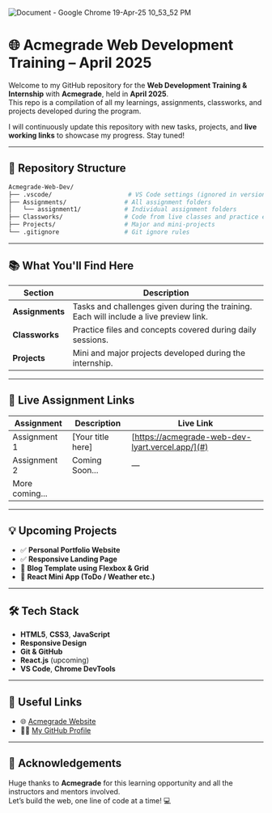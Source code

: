 ![Document - Google Chrome 19-Apr-25 10_53_52 PM](https://github.com/user-attachments/assets/8e78e59f-4813-4602-8130-6de179164d8b)

# 🌐 Acmegrade Web Development Training – April 2025

Welcome to my GitHub repository for the **Web Development Training & Internship** with **Acmegrade**, held in **April 2025**.  
This repo is a compilation of all my learnings, assignments, classworks, and projects developed during the program.

I will continuously update this repository with new tasks, projects, and **live working links** to showcase my progress. Stay tuned!

---

## 📁 Repository Structure

```bash
Acmegrade-Web-Dev/
├── .vscode/                     # VS Code settings (ignored in version control)
├── Assignments/                # All assignment folders
│   └── assignment1/            # Individual assignment folders
├── Classworks/                 # Code from live classes and practice exercises
├── Projects/                   # Major and mini-projects
└── .gitignore                  # Git ignore rules
```

---

## 📚 What You'll Find Here

| Section      | Description                                                                 |
|--------------|-----------------------------------------------------------------------------|
| **Assignments** | Tasks and challenges given during the training. Each will include a live preview link. |
| **Classworks**  | Practice files and concepts covered during daily sessions.              |
| **Projects**    | Mini and major projects developed during the internship.                |

---

## 🚀 Live Assignment Links

| Assignment       | Description               | Live Link |
|------------------|---------------------------|-----------|
| Assignment 1      | [Your title here]         | [https://acmegrade-web-dev-lyart.vercel.app/](#) |
| Assignment 2      | Coming Soon...            | —         |
| More coming...    |                          |           |

---

## 💡 Upcoming Projects

- ✅ **Personal Portfolio Website**
- ✅ **Responsive Landing Page**
- 🚧 **Blog Template using Flexbox & Grid**
- 🚧 **React Mini App (ToDo / Weather etc.)**

---

## 🛠️ Tech Stack

- **HTML5**, **CSS3**, **JavaScript**
- **Responsive Design**
- **Git & GitHub**
- **React.js** (upcoming)
- **VS Code**, **Chrome DevTools**

---

## 🔗 Useful Links

- 🌐 [Acmegrade Website](https://acmegrade.com/)
- 👨‍💻 [My GitHub Profile](https://github.com/kumari-sneha12)

---

## 🙌 Acknowledgements

Huge thanks to **Acmegrade** for this learning opportunity and all the instructors and mentors involved.  
Let’s build the web, one line of code at a time! 💻
